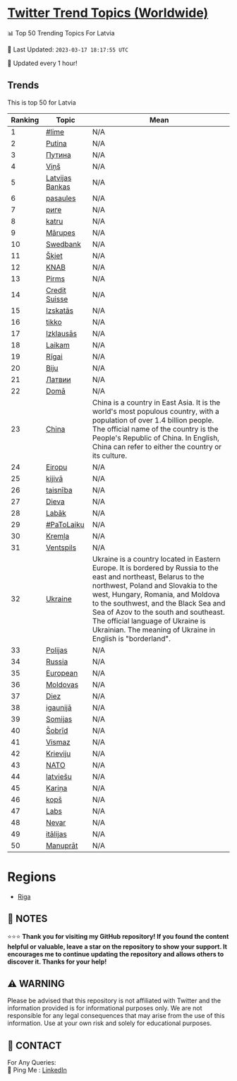 [Twitter Trend Topics (Worldwide)](https://github.com/ErcinDedeoglu/Twitter-Trend-Topics)
==========


📊 Top 50 Trending Topics For Latvia

📆 Last Updated: `2023-03-17 18:17:55 UTC`

🔧 Updated every 1 hour!


## Trends

This is top 50 for Latvia

| Ranking | Topic | Mean |
| ------- | ------------ | ------------ |
| 1 | [#lime](http://twitter.com/search?q=%23lime) | N/A |
| 2 | [Putina](http://twitter.com/search?q=Putina) | N/A |
| 3 | [Путина](http://twitter.com/search?q=%d0%9f%d1%83%d1%82%d0%b8%d0%bd%d0%b0) | N/A |
| 4 | [Viņš](http://twitter.com/search?q=Vi%c5%86%c5%a1) | N/A |
| 5 | [Latvijas Bankas](http://twitter.com/search?q=Latvijas+Bankas) | N/A |
| 6 | [pasaules](http://twitter.com/search?q=pasaules) | N/A |
| 7 | [риге](http://twitter.com/search?q=%d1%80%d0%b8%d0%b3%d0%b5) | N/A |
| 8 | [katru](http://twitter.com/search?q=katru) | N/A |
| 9 | [Mārupes](http://twitter.com/search?q=M%c4%81rupes) | N/A |
| 10 | [Swedbank](http://twitter.com/search?q=Swedbank) | N/A |
| 11 | [Šķiet](http://twitter.com/search?q=%c5%a0%c4%b7iet) | N/A |
| 12 | [KNAB](http://twitter.com/search?q=KNAB) | N/A |
| 13 | [Pirms](http://twitter.com/search?q=Pirms) | N/A |
| 14 | [Credit Suisse](http://twitter.com/search?q=Credit+Suisse) | N/A |
| 15 | [Izskatās](http://twitter.com/search?q=Izskat%c4%81s) | N/A |
| 16 | [tikko](http://twitter.com/search?q=tikko) | N/A |
| 17 | [Izklausās](http://twitter.com/search?q=Izklaus%c4%81s) | N/A |
| 18 | [Laikam](http://twitter.com/search?q=Laikam) | N/A |
| 19 | [Rīgai](http://twitter.com/search?q=R%c4%abgai) | N/A |
| 20 | [Biju](http://twitter.com/search?q=Biju) | N/A |
| 21 | [Латвии](http://twitter.com/search?q=%d0%9b%d0%b0%d1%82%d0%b2%d0%b8%d0%b8) | N/A |
| 22 | [Domā](http://twitter.com/search?q=Dom%c4%81) | N/A |
| 23 | [China](http://twitter.com/search?q=China) | China is a country in East Asia. It is the world's most populous country, with a population of over 1.4 billion people. The official name of the country is the People's Republic of China. In English, China can refer to either the country or its culture. |
| 24 | [Eiropu](http://twitter.com/search?q=Eiropu) | N/A |
| 25 | [kijivā](http://twitter.com/search?q=kijiv%c4%81) | N/A |
| 26 | [taisnība](http://twitter.com/search?q=taisn%c4%abba) | N/A |
| 27 | [Dieva](http://twitter.com/search?q=Dieva) | N/A |
| 28 | [Labāk](http://twitter.com/search?q=Lab%c4%81k) | N/A |
| 29 | [#PaToLaiku](http://twitter.com/search?q=%23PaToLaiku) | N/A |
| 30 | [Kremļa](http://twitter.com/search?q=Krem%c4%bca) | N/A |
| 31 | [Ventspils](http://twitter.com/search?q=Ventspils) | N/A |
| 32 | [Ukraine](http://twitter.com/search?q=Ukraine) | Ukraine is a country located in Eastern Europe. It is bordered by Russia to the east and northeast, Belarus to the northwest, Poland and Slovakia to the west, Hungary, Romania, and Moldova to the southwest, and the Black Sea and Sea of Azov to the south and southeast. The official language of Ukraine is Ukrainian. The meaning of Ukraine in English is "borderland". |
| 33 | [Polijas](http://twitter.com/search?q=Polijas) | N/A |
| 34 | [Russia](http://twitter.com/search?q=Russia) | N/A |
| 35 | [European](http://twitter.com/search?q=European) | N/A |
| 36 | [Moldovas](http://twitter.com/search?q=Moldovas) | N/A |
| 37 | [Diez](http://twitter.com/search?q=Diez) | N/A |
| 38 | [igaunijā](http://twitter.com/search?q=igaunij%c4%81) | N/A |
| 39 | [Somijas](http://twitter.com/search?q=Somijas) | N/A |
| 40 | [Šobrīd](http://twitter.com/search?q=%c5%a0obr%c4%abd) | N/A |
| 41 | [Vismaz](http://twitter.com/search?q=Vismaz) | N/A |
| 42 | [Krieviju](http://twitter.com/search?q=Krieviju) | N/A |
| 43 | [NATO](http://twitter.com/search?q=NATO) | N/A |
| 44 | [latviešu](http://twitter.com/search?q=latvie%c5%a1u) | N/A |
| 45 | [Kariņa](http://twitter.com/search?q=Kari%c5%86a) | N/A |
| 46 | [kopš](http://twitter.com/search?q=kop%c5%a1) | N/A |
| 47 | [Labs](http://twitter.com/search?q=Labs) | N/A |
| 48 | [Nevar](http://twitter.com/search?q=Nevar) | N/A |
| 49 | [itālijas](http://twitter.com/search?q=it%c4%81lijas) | N/A |
| 50 | [Manuprāt](http://twitter.com/search?q=Manupr%c4%81t) | N/A |



# Regions

* [Riga](</Latvia/Riga.md>)



## 📝 NOTES

⭐⭐⭐ **Thank you for visiting my GitHub repository! If you found the content helpful or valuable, leave a star on the repository to show your support. It encourages me to continue updating the repository and allows others to discover it. Thanks for your help!**


## ⚠️ WARNING

Please be advised that this repository is not affiliated with Twitter and the information provided is for informational purposes only. We are not responsible for any legal consequences that may arise from the use of this information. Use at your own risk and solely for educational purposes.


## 📨 CONTACT

 For Any Queries:  
            🏓 Ping Me : [LinkedIn](https://www.linkedin.com/in/ercindedeoglu/)

